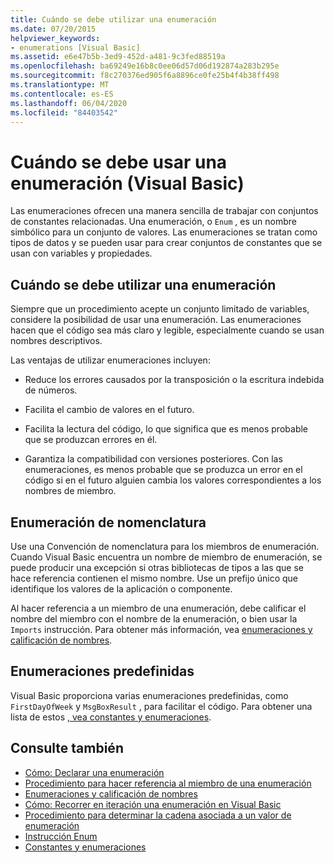 ```yaml
---
title: Cuándo se debe utilizar una enumeración
ms.date: 07/20/2015
helpviewer_keywords:
- enumerations [Visual Basic]
ms.assetid: e6e47b5b-3ed9-452d-a481-9c3fed88519a
ms.openlocfilehash: ba69249e16b8c0ee06d57d06d192874a283b295e
ms.sourcegitcommit: f8c270376ed905f6a8896ce0fe25b4f4b38ff498
ms.translationtype: MT
ms.contentlocale: es-ES
ms.lasthandoff: 06/04/2020
ms.locfileid: "84403542"
---
```

# <a name="when-to-use-an-enumeration-visual-basic"></a>Cuándo se debe usar una enumeración (Visual Basic)
Las enumeraciones ofrecen una manera sencilla de trabajar con conjuntos de constantes relacionadas. Una enumeración, o `Enum` , es un nombre simbólico para un conjunto de valores. Las enumeraciones se tratan como tipos de datos y se pueden usar para crear conjuntos de constantes que se usan con variables y propiedades.  
  
## <a name="when-to-use-an-enumeration"></a>Cuándo se debe utilizar una enumeración  
 Siempre que un procedimiento acepte un conjunto limitado de variables, considere la posibilidad de usar una enumeración. Las enumeraciones hacen que el código sea más claro y legible, especialmente cuando se usan nombres descriptivos.  
  
 Las ventajas de utilizar enumeraciones incluyen:  
  
- Reduce los errores causados por la transposición o la escritura indebida de números.  
  
- Facilita el cambio de valores en el futuro.  
  
- Facilita la lectura del código, lo que significa que es menos probable que se produzcan errores en él.  
  
- Garantiza la compatibilidad con versiones posteriores. Con las enumeraciones, es menos probable que se produzca un error en el código si en el futuro alguien cambia los valores correspondientes a los nombres de miembro.  
  
## <a name="naming-enumerations"></a>Enumeración de nomenclatura  
 Use una Convención de nomenclatura para los miembros de enumeración. Cuando Visual Basic encuentra un nombre de miembro de enumeración, se puede producir una excepción si otras bibliotecas de tipos a las que se hace referencia contienen el mismo nombre. Use un prefijo único que identifique los valores de la aplicación o componente.  
  
 Al hacer referencia a un miembro de una enumeración, debe calificar el nombre del miembro con el nombre de la enumeración, o bien usar la `Imports` instrucción. Para obtener más información, vea [enumeraciones y calificación de nombres](enumerations-and-name-qualification.md).  
  
## <a name="predefined-enumerations"></a>Enumeraciones predefinidas  
 Visual Basic proporciona varias enumeraciones predefinidas, como `FirstDayOfWeek` y `MsgBoxResult` , para facilitar el código. Para obtener una lista de estos [, vea constantes y enumeraciones](../../../language-reference/constants-and-enumerations.md).  
  
## <a name="see-also"></a>Consulte también

- [Cómo: Declarar una enumeración](how-to-declare-enumerations.md)
- [Procedimiento para hacer referencia al miembro de una enumeración](how-to-refer-to-an-enumeration-member.md)
- [Enumeraciones y calificación de nombres](enumerations-and-name-qualification.md)
- [Cómo: Recorrer en iteración una enumeración en Visual Basic](how-to-iterate-through-an-enumeration.md)
- [Procedimiento para determinar la cadena asociada a un valor de enumeración](how-to-determine-the-string-associated-with-an-enumeration-value.md)
- [Instrucción Enum](../../../language-reference/statements/enum-statement.md)
- [Constantes y enumeraciones](../../../language-reference/constants-and-enumerations.md)
